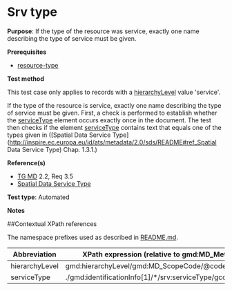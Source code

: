 # Srv type

**Purpose**: If the type of the resource was service, exactly one name describing the type of service must be given.

**Prerequisites**

* [resource-type](http://inspire.ec.europa.eu/id/ats/metadata/2.0/sds/resource-type)

**Test method**

This test case only applies to records with a [hierarchyLevel](#hierarchyLevel) value 'service'.

If the type of the resource is service, exactly one name describing the type of service must be given.
First, a check is performed to establish whether the [serviceType](#serviceType) element occurs exactly once in the document. The test then checks if the element [serviceType](#serviceType) contains text that equals one of
the types given in ([Spatial Data Service Type](http://inspire.ec.europa.eu/id/ats/metadata/2.0/sds/README#ref_Spatial Data Service Type) Chap. 1.3.1.)

**Reference(s)**

* [TG MD](http://inspire.ec.europa.eu/id/ats/metadata/2.0/sds/README#ref_TG_MD) 2.2, Req 3.5
* [Spatial Data Service Type](http://inspire.ec.europa.eu/metadata-codelist/SpatialDataServiceType/SpatialDataServiceType.es.xml)

**Test type**: Automated

**Notes**

##Contextual XPath references

The namespace prefixes used as described in [README.md](http://inspire.ec.europa.eu/id/ats/metadata/2.0/sds/README#namespaces).

Abbreviation                                   |  XPath expression (relative to gmd:MD_Metadata)
-----------------------------------------------| -------------------------------------------------------------------------
<a name="hierarchyLevel"></a> hierarchyLevel | gmd:hierarchyLevel/gmd:MD_ScopeCode/@codeListValue
serviceType <a name="serviceType"></a>   | ./gmd:identificationInfo[1]/\*/srv:serviceType/gco:LocalName
